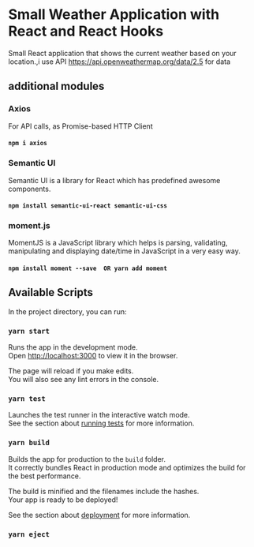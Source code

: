# Small Weather Application with React and React Hooks
Small React application that shows the current weather based on your location.,i use API https://api.openweathermap.org/data/2.5 for data
## additional modules

### Axios
For API calls, as Promise-based HTTP Client
#### `npm i axios`

### Semantic UI
Semantic UI is a library for React which has predefined awesome components.
#### `npm install semantic-ui-react semantic-ui-css`

### moment.js
MomentJS is a JavaScript library which helps is parsing, validating, manipulating and displaying date/time in JavaScript in a very easy way.
#### `npm install moment --save  OR yarn add moment `

## Available Scripts

In the project directory, you can run:

### `yarn start`

Runs the app in the development mode.\
Open [http://localhost:3000](http://localhost:3000) to view it in the browser.

The page will reload if you make edits.\
You will also see any lint errors in the console.

### `yarn test`

Launches the test runner in the interactive watch mode.\
See the section about [running tests](https://facebook.github.io/create-react-app/docs/running-tests) for more information.

### `yarn build`

Builds the app for production to the `build` folder.\
It correctly bundles React in production mode and optimizes the build for the best performance.

The build is minified and the filenames include the hashes.\
Your app is ready to be deployed!

See the section about [deployment](https://facebook.github.io/create-react-app/docs/deployment) for more information.

### `yarn eject`